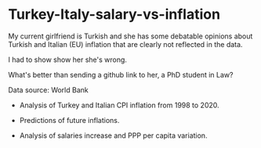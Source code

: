 # Turkey-Italy-salary-vs-inflation
My current girlfriend is Turkish and she has some debatable opinions about Turkish and Italian (EU) inflation that are clearly not reflected in the data. 

I had to show show her she's wrong. 

What's better than sending a github link to her, a PhD student in Law?



Data source: World Bank

- Analysis of Turkey and Italian CPI inflation from 1998 to 2020.

- Predictions of future inflations.

- Analysis of salaries increase and PPP per capita variation.
